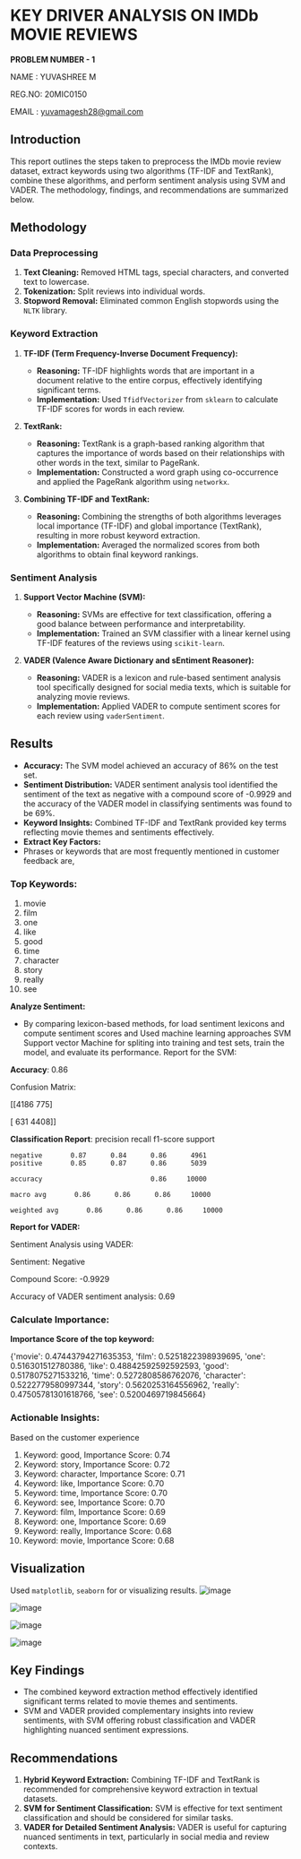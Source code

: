 
# KEY DRIVER ANALYSIS ON IMDb MOVIE REVIEWS 
**PROBLEM NUMBER - 1**


NAME : YUVASHREE M

REG.NO: 20MIC0150

EMAIL : yuvamagesh28@gmail.com
## Introduction
This report outlines the steps taken to preprocess the IMDb movie review dataset, extract keywords using two algorithms (TF-IDF and TextRank), combine these algorithms, and perform sentiment analysis using SVM and VADER. The methodology, findings, and recommendations are summarized below.

## Methodology

### Data Preprocessing
1. **Text Cleaning:** Removed HTML tags, special characters, and converted text to lowercase.
2. **Tokenization:** Split reviews into individual words.
3. **Stopword Removal:** Eliminated common English stopwords using the `NLTK` library.

### Keyword Extraction
1. **TF-IDF (Term Frequency-Inverse Document Frequency):**
   - **Reasoning:** TF-IDF highlights words that are important in a document relative to the entire corpus, effectively identifying significant terms.
   - **Implementation:** Used `TfidfVectorizer` from `sklearn` to calculate TF-IDF scores for words in each review.

2. **TextRank:**
   - **Reasoning:** TextRank is a graph-based ranking algorithm that captures the importance of words based on their relationships with other words in the text, similar to PageRank.
   - **Implementation:** Constructed a word graph using co-occurrence and applied the PageRank algorithm using `networkx`.

3. **Combining TF-IDF and TextRank:**
   - **Reasoning:** Combining the strengths of both algorithms leverages local importance (TF-IDF) and global importance (TextRank), resulting in more robust keyword extraction.
   - **Implementation:** Averaged the normalized scores from both algorithms to obtain final keyword rankings.

### Sentiment Analysis
1. **Support Vector Machine (SVM):**
   - **Reasoning:** SVMs are effective for text classification, offering a good balance between performance and interpretability.
   - **Implementation:** Trained an SVM classifier with a linear kernel using TF-IDF features of the reviews using `scikit-learn`.

2. **VADER (Valence Aware Dictionary and sEntiment Reasoner):**
   - **Reasoning:** VADER is a lexicon and rule-based sentiment analysis tool specifically designed for social media texts, which is suitable for analyzing movie reviews.
   - **Implementation:** Applied VADER to compute sentiment scores for each review using `vaderSentiment`.

## Results
- **Accuracy:** The SVM model achieved an accuracy of 86% on the test set.
- **Sentiment Distribution:** VADER sentiment analysis tool identified the sentiment of the text as negative with a compound score of -0.9929 and the accuracy of the VADER model in classifying sentiments was found to be 69%.
- **Keyword Insights:** Combined TF-IDF and TextRank provided key terms reflecting movie themes and sentiments effectively.
- **Extract Key Factors:** 
-  Phrases or keywords that are most frequently mentioned in customer feedback are,
  
### **Top Keywords:**
1. movie
2. film
3. one
4. like
5. good
6. time
7. character
8. story
9. really
10. see
    
**Analyze Sentiment:** 
- By comparing  lexicon-based methods, for  load sentiment lexicons and compute sentiment scores and Used  machine learning approaches SVM Support vector Machine for spliting  into training and test sets, train the model, and evaluate its performance.
Report for the SVM:

**Accuracy**: 0.86

Confusion Matrix:

 [[4186  775]

 [ 631 4408]]
  
**Classification  Report**:      precision    recall  f1-score   support

    negative       0.87      0.84      0.86      4961
    positive       0.85      0.87      0.86      5039

    accuracy                           0.86     10000

    macro avg       0.86      0.86      0.86     10000

    weighted avg       0.86      0.86      0.86     10000


**Report for VADER:**

Sentiment Analysis using VADER:

Sentiment: Negative

Compound Score: -0.9929

Accuracy of VADER sentiment analysis: 0.69

### **Calculate Importance:**

**Importance Score of the top keyword:**

{'movie': 0.47443794271635353, 'film': 0.5251822398939695, 'one': 0.516301512780386, 'like': 0.48842592592592593, 'good': 0.5178075271533216, 'time': 0.5272808586762076, 'character': 0.5222779580997344, 'story': 0.5620253164556962, 'really': 0.47505781301618766, 'see': 0.5200469719845664}

### **Actionable Insights:**
Based on the customer experience
1. Keyword: good, Importance Score: 0.74
2. Keyword: story, Importance Score: 0.72
3. Keyword: character, Importance Score: 0.71
4. Keyword: like, Importance Score: 0.70
5. Keyword: time, Importance Score: 0.70
6. Keyword: see, Importance Score: 0.70
7. Keyword: film, Importance Score: 0.69
8. Keyword: one, Importance Score: 0.69
9. Keyword: really, Importance Score: 0.68
10. Keyword: movie, Importance Score: 0.68

## Visualization
Used `matplotlib`, `seaborn` for or visualizing results.
![image](https://github.com/YuvashreeMagesh/Key-Driver-analayis/assets/128991477/487b52c7-b83b-4ba6-a03c-50c7fc358a05)

![image](https://github.com/YuvashreeMagesh/Key-Driver-analayis/assets/128991477/5857e9ed-2e51-46e6-b349-ad4279d604fc)

![image](https://github.com/YuvashreeMagesh/Key-Driver-analayis/assets/128991477/d5865db8-c6c5-46b8-a440-88b689e5fb3e)

![image](https://github.com/YuvashreeMagesh/Key-Driver-analayis/assets/128991477/132411c9-91e0-47c7-9a3b-0dd693f94b82)





## Key Findings
- The combined keyword extraction method effectively identified significant terms related to movie themes and sentiments.
- SVM and VADER provided complementary insights into review sentiments, with SVM offering robust classification and VADER highlighting nuanced sentiment expressions.

## Recommendations
1. **Hybrid Keyword Extraction:** Combining TF-IDF and TextRank is recommended for comprehensive keyword extraction in textual datasets.
2. **SVM for Sentiment Classification:** SVM is effective for text sentiment classification and should be considered for similar tasks.
3. **VADER for Detailed Sentiment Analysis:** VADER is useful for capturing nuanced sentiments in text, particularly in social media and review contexts.

